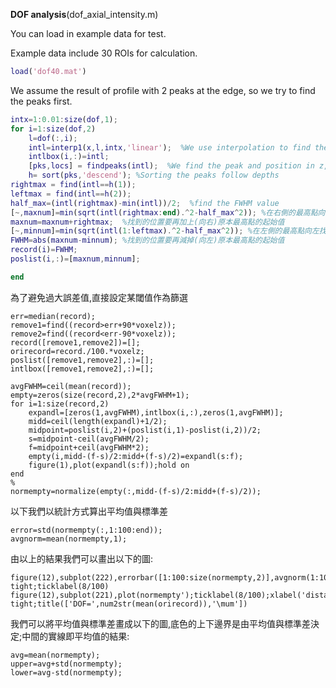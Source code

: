 **DOF analysis**(dof_axial_intensity.m)

You can load in example data for test.

Example data include 30 ROIs for calculation.

```matlab
load('dof40.mat')
```

We assume the result of profile with 2 peaks at the edge, so we try to find the peaks first.

```matlab
intx=1:0.01:size(dof,1);
for i=1:size(dof,2)
    l=dof(:,i);
    intl=interp1(x,l,intx,'linear');  %We use interpolation to find the position corresponding to specific value
    intlbox(i,:)=intl;
    [pks,locs] = findpeaks(intl);  %We find the peak and position in z, we expect to find 2 peaks, if it can find only one or more than 2, it will show you error.
    h= sort(pks,'descend'); %Sorting the peaks follow depths
rightmax = find(intl==h(1));
leftmax = find(intl==h(2));
half_max=(intl(rightmax)-min(intl))/2;  %find the FWHM value
[~,maxnum]=min(sqrt(intl(rightmax:end).^2-half_max^2)); %在右側的最高點向右找,找到最接近FWHM的位置,也就是與FWHM相對距離最短的
maxnum=maxnum+rightmax;  %找到的位置要再加上(向右)原本最高點的起始值
[~,minnum]=min(sqrt(intl(1:leftmax).^2-half_max^2)); %在左側的最高點向左找,找到最接近FWHM的位置,也就是與FWHM相對距離最短的
FWHM=abs(maxnum-minnum); %找到的位置要再減掉(向左)原本最高點的起始值
record(i)=FWHM;
poslist(i,:)=[maxnum,minnum];

end
```

為了避免過大誤差值,直接設定某閾值作為篩選

```
err=median(record);
remove1=find((record>err+90*voxelz));
remove2=find((record<err-90*voxelz));
record([remove1,remove2])=[];
orirecord=record./100.*voxelz;
poslist([remove1,remove2],:)=[];
intlbox([remove1,remove2],:)=[];
```

```
avgFWHM=ceil(mean(record));
empty=zeros(size(record,2),2*avgFWHM+1);
for i=1:size(record,2)
    expandl=[zeros(1,avgFWHM),intlbox(i,:),zeros(1,avgFWHM)];
    midd=ceil(length(expandl)+1/2);
    midpoint=poslist(i,2)+(poslist(i,1)-poslist(i,2))/2;
    s=midpoint-ceil(avgFWHM/2);
    f=midpoint+ceil(avgFWHM*2);
    empty(i,midd-(f-s)/2:midd+(f-s)/2)=expandl(s:f);
    figure(1),plot(expandl(s:f));hold on
end
%
normempty=normalize(empty(:,midd-(f-s)/2:midd+(f-s)/2));
```

以下我們以統計方式算出平均值與標準差

```
error=std(normempty(:,1:100:end));
avgnorm=mean(normempty,1);
```

由以上的結果我們可以畫出以下的圖:

```
figure(12),subplot(222),errorbar([1:100:size(normempty,2)],avgnorm(1:100:end),error);xlabel('distance(\mum)');axis tight;ticklabel(8/100)
figure(12),subplot(221),plot(normempty');ticklabel(8/100);xlabel('distance(\mum)');axis tight;title(['DOF=',num2str(mean(orirecord)),'\mum'])
```

我們可以將平均值與標準差畫成以下的圖,底色的上下邊界是由平均值與標準差決定;中間的實線即平均值的結果:

```
avg=mean(normempty);
upper=avg+std(normempty);
lower=avg-std(normempty);
```

